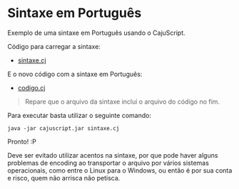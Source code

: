 # Sintaxe em Português

Exemplo de uma sintaxe em Português usando o CajuScript.

Código para carregar a sintaxe:

- [sintaxe.cj](sintaxe.cj)

E o novo código com a sintaxe em Português:

- [codigo.cj](codigo.cj)

> Repare que o arquivo da sintaxe incluí o arquivo do código no fim.

Para executar basta utilizar o seguinte comando:

`java -jar cajuscript.jar sintaxe.cj`

Pronto! :P

Deve ser evitado utilizar acentos na sintaxe, por que pode haver alguns problemas de encoding ao transportar o arquivo por vários sistemas operacionais, como entre o Linux para o Windows, ou então é por sua conta e risco, quem não arrisca não petisca.
